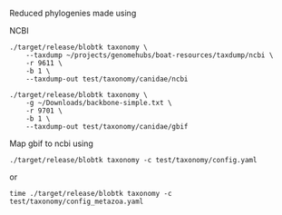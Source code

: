 Reduced phylogenies made using

NCBI

```
./target/release/blobtk taxonomy \
    --taxdump ~/projects/genomehubs/boat-resources/taxdump/ncbi \
    -r 9611 \
    -b 1 \
    --taxdump-out test/taxonomy/canidae/ncbi
```

```
./target/release/blobtk taxonomy \
    -g ~/Downloads/backbone-simple.txt \
    -r 9701 \
    -b 1 \
    --taxdump-out test/taxonomy/canidae/gbif
```

Map gbif to ncbi using

```
./target/release/blobtk taxonomy -c test/taxonomy/config.yaml
```

or

```
time ./target/release/blobtk taxonomy -c test/taxonomy/config_metazoa.yaml
```
